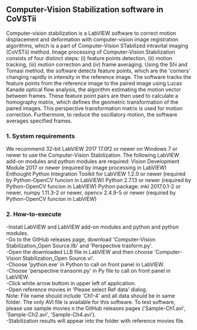 ## Computer-Vision Stabilization software in CoVSTii
Computer-vision stabilization is a LabVIEW software to correct motion displacement and deformation with computer-vision image registration algorithms, which is a part of Computer-Vision STabilized intravital imaging (CoVSTii) method.
Image processing of Computer-Vision Stabilization consists of four distinct steps: (i) feature points detection, (ii) motion tracking, (iii) motion correction and (iv) frame averaging.
Using the Shi and Tomasi method, the software detects feature points, which are the 'corners' changing rapidly in intensity in the reference image. The software tracks the feature points from the reference image to the paired image using Lucas Kanade optical flow analysis, the algorithm estimating the motion vector between frames. These feature point pairs are then used to calculate a homography matrix, which defines the geometric transformation of the paired images. This perspective transformation matrix is used for motion correction. Furthermore, to reduce the oscillatory motion, the software averages specified frames.

### 1. System requirements
We recommend 32-bit LabVIEW 2017 17.0f2 or newer on Windows 7 or newer to use the Computer-Vision Stabilization.
The following LabVIEW add-on modules and python modules are required:
Vision Development Module 2017 or newer (required by image processing in LabVIEW)
Enthought Python Integration Toolkit for LabVIEW 1.2.0 or newer (required by Python-OpenCV funcion in LabVIEW)
Python 2.7.13 or newer (required by Python-OpenCV funcion in LabVIEW)
Python package: mkl 2017.0.1-2 or newer,	numpy 1.11.3-2 or newer,	opencv 2.4.9-5 or newer (required by Python-OpenCV funcion in LabVIEW)

### 2. How-to-execute
-Install LabVIEW and LabVIEW add-on modules and python and python modules.  
-Go to the GitHub releases page, download 'Computer-Vision Stabilization_Open Source.llb' and 'Perspective trasform.py'.  
-Open the downloaded LLB file in LabVIEW and then choose 'Computer-Vision Stabilization_Open Source.vi'.  
-Choose 'python.exe' in Python to call on front panel in LabVIEW.  
-Choose 'perspective transorm.py' in Py file to call on front panel in LabVIEW.  
-Click white arrow buttom in upper left of application.  
-Open reference movies in 'Please select Ref data' dialog.  
Note: File name should include 'Ch1-4' and all data should be in same folder. The only AVI file is available for this software. To test software, please use sample movies n the GitHub releases pages ('Sample-Ch1.avi', 'Sample-Ch2.avi', 'Sample-Ch4.avi').  
-Stabilization results will appear into the folder with reference movies file.   

